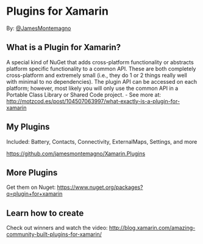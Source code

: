 Plugins for Xamarin
========

By: [@JamesMontemagno](http://www.twitter.com/jamesmontemagno)

## What is a Plugin for Xamarin?
A special kind of NuGet that adds cross-platform functionality or abstracts platform specific functionality to a common API. These are both completely cross-platform and extremely small (i.e., they do 1 or 2 things really well with minimal to no dependencies). The plugin API can be accessed on each platform; however, most likely you will only use the common API in a Portable Class Library or Shared Code project. - See more at: http://motzcod.es/post/104507063997/what-exactly-is-a-plugin-for-xamarin

## My Plugins
Included: Battery, Contacts, Connectivity, ExternalMaps, Settings, and more

https://github.com/jamesmontemagno/Xamarin.Plugins

## More Plugins
Get them on Nuget: https://www.nuget.org/packages?q=plugin+for+xamarin

## Learn how to create
Check out winners and watch the video: http://blog.xamarin.com/amazing-community-built-plugins-for-xamarin/



